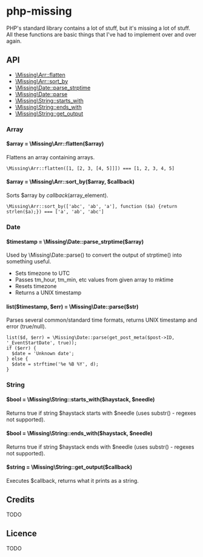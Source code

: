 # php-missing

PHP's standard library contains a lot of stuff, but it's missing a lot of stuff. All these functions are basic things that I've had to implement over and over again.

## API

* [\Missing\Arr::flatten](#arr_flatten)
* [\Missing\Arr::sort_by](#arr_sort_by)
* [\Missing\Date::parse_strptime](#date_parse_strptime)
* [\Missing\Date::parse](#date_parse)
* [\Missing\String::starts_with](#string_starts_with)
* [\Missing\String::ends_with](#string_ends_with)
* [\Missing\String::get_output](#string_get_output)

### Array

<a name="arr_flatten"></a>
#### $array = \Missing\Arr::flatten($array)

Flattens an array containing arrays.

    \Missing\Arr::flatten([1, [2, 3, [4, 5]]]) === [1, 2, 3, 4, 5]

<a name="arr_sort_by"></a>
#### $array = \Missing\Arr::sort_by($array, $callback)

Sorts $array by $callback($array_element).

    \Missing\Arr::sort_by(['abc', 'ab', 'a'], function ($a) {return strlen($a);}) === ['a', 'ab', 'abc']

### Date

<a name="date_parse_strptime"></a>
#### $timestamp = \Missing\Date::parse_strptime($array)

Used by \Missing\Date::parse() to convert the output of strptime() into something useful.

* Sets timezone to UTC
* Passes tm_hour, tm_min, etc values from given array to mktime
* Resets timezone
* Returns a UNIX timestamp

<a name="date_parse"></a>
#### list($timestamp, $err) = \Missing\Date::parse($str)

Parses several common/standard time formats, returns UNIX timestamp and error (true/null).

    list($d, $err) = \Missing\Date::parse(get_post_meta($post->ID, '_EventStartDate', true));
    if ($err) {
      $date = 'Unknown date';
    } else {
      $date = strftime('%e %B %Y', d);
    }


### String

<a name="string_starts_with"></a>
#### $bool = \Missing\String::starts_with($haystack, $needle)

Returns true if string $haystack starts with $needle (uses substr() - regexes not supported).

<a name="string_ends_with"></a>
#### $bool = \Missing\String::ends_with($haystack, $needle)

Returns true if string $haystack ends with $needle (uses substr() - regexes not supported).

<a name="string_get_output"></a>
#### $string = \Missing\String::get_output($callback)

Executes $callback, returns what it prints as a string.

## Credits

TODO

## Licence

TODO
